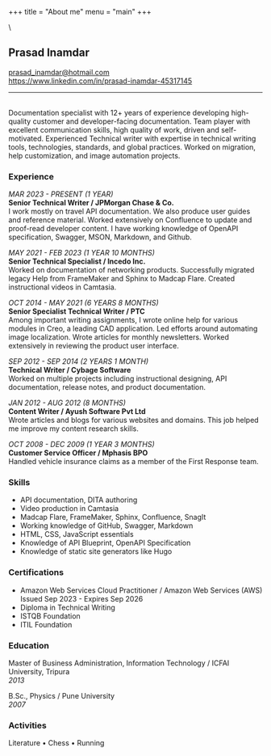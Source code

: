 +++
title = "About me"
menu = "main"
+++

\

## Prasad Inamdar

prasad_inamdar@hotmail.com  
https://www.linkedin.com/in/prasad-inamdar-45317145

---

\
Documentation specialist with 12+ years of experience developing high-quality customer and developer-facing documentation. Team player with excellent communication skills, high quality of work, driven and self-motivated. Experienced Technical writer with expertise in technical writing tools, technologies, standards, and global practices. Worked on migration, help customization, and image automation projects.

### Experience

_MAR 2023 - PRESENT (1 YEAR)_  
**Senior Technical Writer / JPMorgan Chase & Co.**  
I work mostly on travel API documentation. We also produce user guides and reference material. Worked extensively on Confluence to update and proof-read developer content. I have working knowledge of OpenAPI specification, Swagger, MSON, Markdown, and Github.

_MAY 2021 - FEB 2023 (1 YEAR 10 MONTHS)_  
**Senior Technical Specialist / Incedo Inc.**  
Worked on documentation of networking products. Successfully migrated legacy Help from FrameMaker and Sphinx to Madcap Flare. Created instructional videos in Camtasia.

_OCT 2014 - MAY 2021 (6 YEARS 8 MONTHS)_  
**Senior Specialist Technical Writer / PTC**  
Among important writing assignments, I wrote online help for various modules in Creo, a leading CAD application. Led efforts around automating image localization. Wrote articles for monthly newsletters. Worked extensively in reviewing the product user interface.

_SEP 2012 - SEP 2014 (2 YEARS 1 MONTH)_  
**Technical Writer / Cybage Software**  
Worked on multiple projects including instructional designing, API documentation, release notes, and product documentation.

_JAN 2012 - AUG 2012 (8 MONTHS)_  
**Content Writer / Ayush Software Pvt Ltd**  
Wrote articles and blogs for various websites and domains. This job helped me improve my content research skills.

_OCT 2008 - DEC 2009 (1 YEAR 3 MONTHS)_  
**Customer Service Officer / Mphasis BPO**  
Handled vehicle insurance claims as a member of the First Response team.

### Skills

- API documentation, DITA authoring
- Video production in Camtasia
- Madcap Flare, FrameMaker, Sphinx, Confluence, SnagIt
- Working knowledge of GitHub, Swagger, Markdown
- HTML, CSS, JavaScript essentials
- Knowledge of API Blueprint, OpenAPI Specification
- Knowledge of static site generators like Hugo

### Certifications

- Amazon Web Services Cloud Practitioner / Amazon Web Services (AWS)  
  Issued Sep 2023 - Expires Sep 2026
- Diploma in Technical Writing
- ISTQB Foundation
- ITIL Foundation

### Education

Master of Business Administration, Information Technology / ICFAI University, Tripura  
_2013_

B.Sc., Physics / Pune University  
_2007_

### Activities

Literature • Chess • Running
